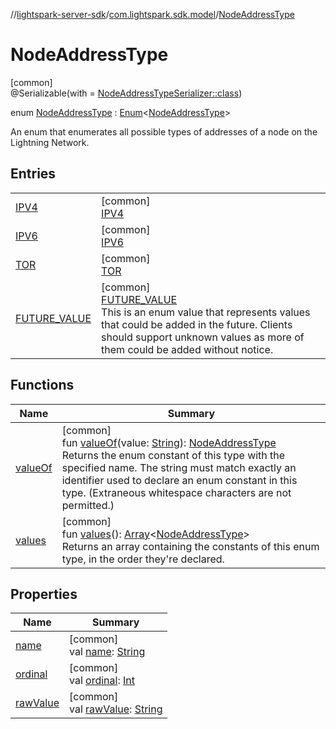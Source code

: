 //[lightspark-server-sdk](../../../index.md)/[com.lightspark.sdk.model](../index.md)/[NodeAddressType](index.md)

# NodeAddressType

[common]\
@Serializable(with = [NodeAddressTypeSerializer::class](../-node-address-type-serializer/index.md))

enum [NodeAddressType](index.md) : [Enum](https://kotlinlang.org/api/latest/jvm/stdlib/kotlin/-enum/index.html)&lt;[NodeAddressType](index.md)&gt; 

An enum that enumerates all possible types of addresses of a node on the Lightning Network.

## Entries

| | |
|---|---|
| [IPV4](-i-p-v4/index.md) | [common]<br>[IPV4](-i-p-v4/index.md) |
| [IPV6](-i-p-v6/index.md) | [common]<br>[IPV6](-i-p-v6/index.md) |
| [TOR](-t-o-r/index.md) | [common]<br>[TOR](-t-o-r/index.md) |
| [FUTURE_VALUE](-f-u-t-u-r-e_-v-a-l-u-e/index.md) | [common]<br>[FUTURE_VALUE](-f-u-t-u-r-e_-v-a-l-u-e/index.md)<br>This is an enum value that represents values that could be added in the future. Clients should support unknown values as more of them could be added without notice. |

## Functions

| Name | Summary |
|---|---|
| [valueOf](value-of.md) | [common]<br>fun [valueOf](value-of.md)(value: [String](https://kotlinlang.org/api/latest/jvm/stdlib/kotlin/-string/index.html)): [NodeAddressType](index.md)<br>Returns the enum constant of this type with the specified name. The string must match exactly an identifier used to declare an enum constant in this type. (Extraneous whitespace characters are not permitted.) |
| [values](values.md) | [common]<br>fun [values](values.md)(): [Array](https://kotlinlang.org/api/latest/jvm/stdlib/kotlin/-array/index.html)&lt;[NodeAddressType](index.md)&gt;<br>Returns an array containing the constants of this enum type, in the order they're declared. |

## Properties

| Name | Summary |
|---|---|
| [name](../../com.lightspark.sdk.requester/-server-environment/-p-r-o-d/index.md#-372974862%2FProperties%2F-1086033721) | [common]<br>val [name](../../com.lightspark.sdk.requester/-server-environment/-p-r-o-d/index.md#-372974862%2FProperties%2F-1086033721): [String](https://kotlinlang.org/api/latest/jvm/stdlib/kotlin/-string/index.html) |
| [ordinal](../../com.lightspark.sdk.requester/-server-environment/-p-r-o-d/index.md#-739389684%2FProperties%2F-1086033721) | [common]<br>val [ordinal](../../com.lightspark.sdk.requester/-server-environment/-p-r-o-d/index.md#-739389684%2FProperties%2F-1086033721): [Int](https://kotlinlang.org/api/latest/jvm/stdlib/kotlin/-int/index.html) |
| [rawValue](raw-value.md) | [common]<br>val [rawValue](raw-value.md): [String](https://kotlinlang.org/api/latest/jvm/stdlib/kotlin/-string/index.html) |
